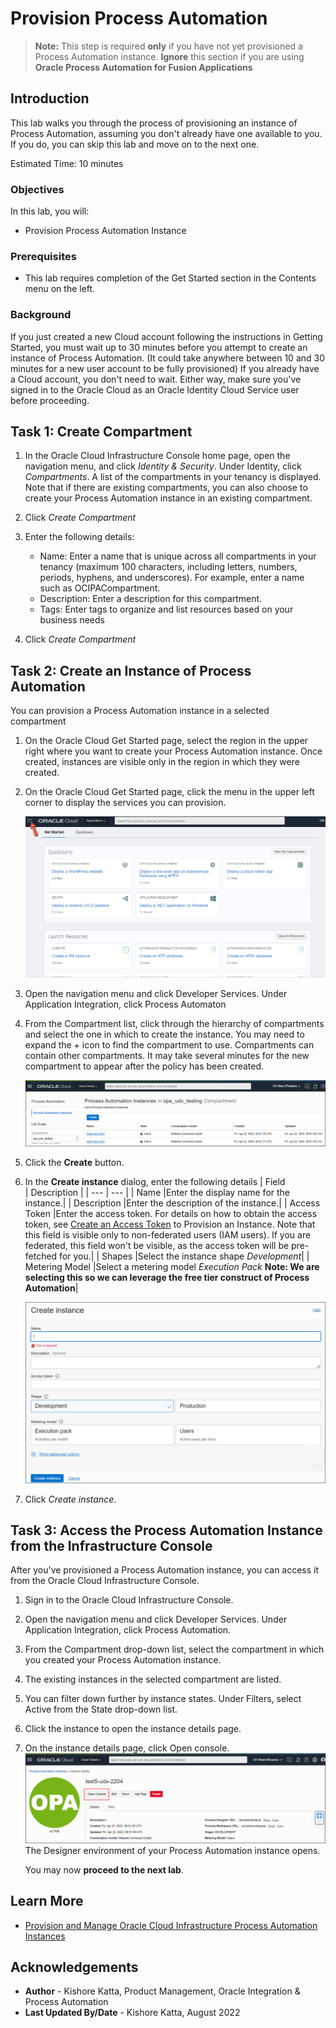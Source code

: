 # Provision Process Automation

> **Note:** This step is required **only** if you have not yet provisioned a Process Automation instance. **Ignore** this section if you are using **Oracle Process Automation for Fusion Applications**

## Introduction

This lab walks you through the process of provisioning an instance of Process Automation, assuming you don't already have one available to you. If you do, you can skip this lab and move on to the next one.

Estimated Time: 10 minutes

### Objectives

In this lab, you will:
* Provision Process Automation Instance

### Prerequisites

* This lab requires completion of the Get Started section in the Contents menu on the left.

### Background

If you just created a new Cloud account following the instructions in Getting Started, you must wait up to 30 minutes before you attempt to create an instance of Process Automation. (It could take anywhere between 10 and 30 minutes for a new user account to be fully provisioned) If you already have a Cloud account, you don't need to wait. Either way, make sure you've signed in to the Oracle Cloud as an Oracle Identity Cloud Service user before proceeding.

## Task 1: Create Compartment

1.	In the Oracle Cloud Infrastructure Console home page, open the navigation menu, and click *Identity & Security*. Under Identity, click *Compartments*. A list of the compartments in your tenancy is displayed. Note that if there are existing compartments, you can also choose to create your Process Automation instance in an existing compartment.

2.	Click *Create Compartment*

3.	Enter the following details:
	-	Name: Enter a name that is unique across all compartments in your tenancy (maximum 100 characters, including letters, numbers, periods, hyphens, and underscores). For example, enter a name such as OCIPACompartment.
	-	Description: Enter a description for this compartment.
	-	Tags: Enter tags to organize and list resources based on your business needs

4.	Click *Create Compartment*

## Task 2: Create an Instance of Process Automation

You can provision a Process Automation instance in a selected compartment

1. On the Oracle Cloud Get Started page, select the region in the upper right where you want to create your Process Automation instance. Once created, instances are visible only in the region in which they were created.

2. On the Oracle Cloud Get Started page, click the menu in the upper left corner to display the services you can provision.

	![OCI Services](./images/hamburger.png)

3. Open the navigation menu and click Developer Services. Under Application Integration, click Process Automaton

4. From the Compartment list, click through the hierarchy of compartments and select the one in which to create the instance. You may need to expand the + icon to find the compartment to use. Compartments can contain other compartments. It may take several minutes for the new compartment to appear after the policy has been created.

	![OCI Developer Services](./images/ocipa-instance-page.png)

5. Click the **Create** button.

6. In the **Create instance** dialog, enter the following details
| Field &nbsp; &nbsp; &nbsp; &nbsp; &nbsp; &nbsp; &nbsp; &nbsp; | Description |
| --- | --- |
| Name |Enter the display name for the instance.|
| Description |Enter the description of the instance.|
| Access Token |Enter the access token. For details on how to obtain the access token, see [Create an Access Token](https://docs.oracle.com/en-us/iaas/process-automation/oci-process-automation/create-access-token-provision-instance.html#GUID-82BCB285-4E96-43E0-B780-368DAFEF7C4E) to Provision an Instance. Note that this field is visible only to non-federated users (IAM users). If you are federated, this field won't be visible, as the access token will be pre-fetched for you.|
| Shapes |Select the instance shape *Development*|
| Metering Model |Select a metering model *Execution Pack* **Note: We are selecting this so we can leverage the free tier construct of Process Automation**|

	![Create an instance](./images/ocipa-create-instance.png)

7. Click *Create instance*.

## Task 3: Access the Process Automation Instance from the Infrastructure Console

After you've provisioned a Process Automation instance, you can access it from the Oracle Cloud Infrastructure Console.

1.	Sign in to the Oracle Cloud Infrastructure Console.
2.	Open the navigation menu and click Developer Services. Under Application Integration, click Process Automation.
3.	From the Compartment drop-down list, select the compartment in which you created your Process Automation instance.
4.	The existing instances in the selected compartment are listed.
5.	You can filter down further by instance states. Under Filters, select Active from the State drop-down list.
6.	Click the instance to open the instance details page.
7.	On the instance details page, click Open console.
![Open Console](images/ocipa-open-console.png)
The Designer environment of your Process Automation instance opens.


	You may now **proceed to the next lab**.

## Learn More

* [Provision and Manage Oracle Cloud Infrastructure Process Automation Instances](https://docs.oracle.com/en-us/iaas/process-automation/oci-process-automation/provision-and-manage-oracle-cloud-infrastructure-process-automation-instances.html)


## Acknowledgements
* **Author** - Kishore Katta, Product Management, Oracle Integration & Process Automation
* **Last Updated By/Date** - Kishore Katta, August 2022
